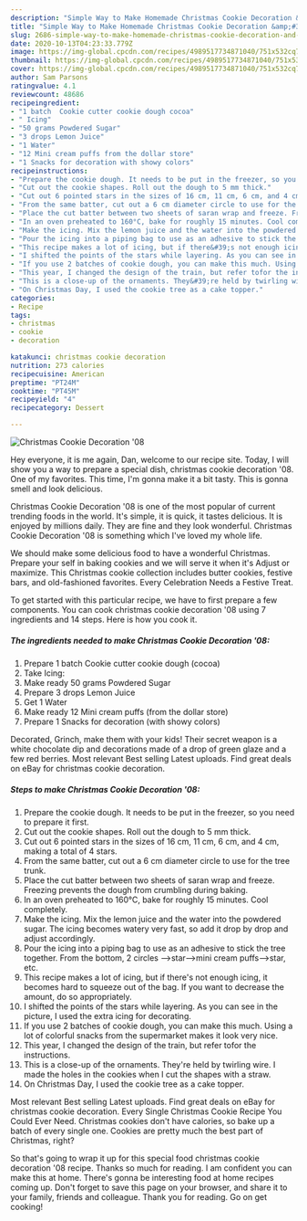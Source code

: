 ```yaml
---
description: "Simple Way to Make Homemade Christmas Cookie Decoration &amp;#39;08"
title: "Simple Way to Make Homemade Christmas Cookie Decoration &amp;#39;08"
slug: 2686-simple-way-to-make-homemade-christmas-cookie-decoration-and-39-08
date: 2020-10-13T04:23:33.779Z
image: https://img-global.cpcdn.com/recipes/4989517734871040/751x532cq70/christmas-cookie-decoration-08-recipe-main-photo.jpg
thumbnail: https://img-global.cpcdn.com/recipes/4989517734871040/751x532cq70/christmas-cookie-decoration-08-recipe-main-photo.jpg
cover: https://img-global.cpcdn.com/recipes/4989517734871040/751x532cq70/christmas-cookie-decoration-08-recipe-main-photo.jpg
author: Sam Parsons
ratingvalue: 4.1
reviewcount: 48686
recipeingredient:
- "1 batch  Cookie cutter cookie dough cocoa"
- " Icing"
- "50 grams Powdered Sugar"
- "3 drops Lemon Juice"
- "1 Water"
- "12 Mini cream puffs from the dollar store"
- "1 Snacks for decoration with showy colors"
recipeinstructions:
- "Prepare the cookie dough. It needs to be put in the freezer, so you need to prepare it first."
- "Cut out the cookie shapes. Roll out the dough to 5 mm thick."
- "Cut out 6 pointed stars in the sizes of 16 cm, 11 cm, 6 cm, and 4 cm, making a total of 4 stars."
- "From the same batter, cut out a 6 cm diameter circle to use for the tree trunk."
- "Place the cut batter between two sheets of saran wrap and freeze. Freezing prevents the dough from crumbling during baking."
- "In an oven preheated to 160°C, bake for roughly 15 minutes. Cool completely."
- "Make the icing. Mix the lemon juice and the water into the powdered sugar. The icing becomes watery very fast, so add it drop by drop and adjust accordingly."
- "Pour the icing into a piping bag to use as an adhesive to stick the tree together. From the bottom, 2 circles --&gt;star--&gt;mini cream puffs--&gt;star, etc."
- "This recipe makes a lot of icing, but if there&#39;s not enough icing, it becomes hard to squeeze out of the bag. If you want to decrease the amount, do so appropriately."
- "I shifted the points of the stars while layering. As you can see in the picture, I used the extra icing for decorating."
- "If you use 2 batches of cookie dough, you can make this much. Using a lot of colorful snacks from the supermarket makes it look very nice."
- "This year, I changed the design of the train, but refer tofor the instructions."
- "This is a close-up of the ornaments. They&#39;re held by twirling wire. I made the holes in the cookies when I cut the shapes with a straw."
- "On Christmas Day, I used the cookie tree as a cake topper."
categories:
- Recipe
tags:
- christmas
- cookie
- decoration

katakunci: christmas cookie decoration 
nutrition: 273 calories
recipecuisine: American
preptime: "PT24M"
cooktime: "PT45M"
recipeyield: "4"
recipecategory: Dessert

---
```



![Christmas Cookie Decoration &#39;08](https://img-global.cpcdn.com/recipes/4989517734871040/751x532cq70/christmas-cookie-decoration-08-recipe-main-photo.jpg)

Hey everyone, it is me again, Dan, welcome to our recipe site. Today, I will show you a way to prepare a special dish, christmas cookie decoration &#39;08. One of my favorites. This time, I'm gonna make it a bit tasty. This is gonna smell and look delicious.

Christmas Cookie Decoration &#39;08 is one of the most popular of current trending foods in the world. It's simple, it is quick, it tastes delicious. It is enjoyed by millions daily. They are fine and they look wonderful. Christmas Cookie Decoration &#39;08 is something which I've loved my whole life.

We should make some delicious food to have a wonderful Christmas. Prepare your self in baking cookies and we will serve it when it&#39;s Adjust or maximize. This Christmas cookie collection includes butter cookies, festive bars, and old-fashioned favorites. Every Celebration Needs a Festive Treat.


To get started with this particular recipe, we have to first prepare a few components. You can cook christmas cookie decoration &#39;08 using 7 ingredients and 14 steps. Here is how you cook it.

<!--inarticleads1-->

##### The ingredients needed to make Christmas Cookie Decoration &#39;08:

1. Prepare 1 batch  Cookie cutter cookie dough (cocoa)
1. Take  Icing:
1. Make ready 50 grams Powdered Sugar
1. Prepare 3 drops Lemon Juice
1. Get 1 Water
1. Make ready 12 Mini cream puffs (from the dollar store)
1. Prepare 1 Snacks for decoration (with showy colors)


Decorated, Grinch, make them with your kids! Their secret weapon is a white chocolate dip and decorations made of a drop of green glaze and a few red berries. Most relevant Best selling Latest uploads. Find great deals on eBay for christmas cookie decoration. 

<!--inarticleads2-->

##### Steps to make Christmas Cookie Decoration &#39;08:

1. Prepare the cookie dough. It needs to be put in the freezer, so you need to prepare it first.
1. Cut out the cookie shapes. Roll out the dough to 5 mm thick.
1. Cut out 6 pointed stars in the sizes of 16 cm, 11 cm, 6 cm, and 4 cm, making a total of 4 stars.
1. From the same batter, cut out a 6 cm diameter circle to use for the tree trunk.
1. Place the cut batter between two sheets of saran wrap and freeze. Freezing prevents the dough from crumbling during baking.
1. In an oven preheated to 160°C, bake for roughly 15 minutes. Cool completely.
1. Make the icing. Mix the lemon juice and the water into the powdered sugar. The icing becomes watery very fast, so add it drop by drop and adjust accordingly.
1. Pour the icing into a piping bag to use as an adhesive to stick the tree together. From the bottom, 2 circles --&gt;star--&gt;mini cream puffs--&gt;star, etc.
1. This recipe makes a lot of icing, but if there&#39;s not enough icing, it becomes hard to squeeze out of the bag. If you want to decrease the amount, do so appropriately.
1. I shifted the points of the stars while layering. As you can see in the picture, I used the extra icing for decorating.
1. If you use 2 batches of cookie dough, you can make this much. Using a lot of colorful snacks from the supermarket makes it look very nice.
1. This year, I changed the design of the train, but refer tofor the instructions.
1. This is a close-up of the ornaments. They&#39;re held by twirling wire. I made the holes in the cookies when I cut the shapes with a straw.
1. On Christmas Day, I used the cookie tree as a cake topper.


Most relevant Best selling Latest uploads. Find great deals on eBay for christmas cookie decoration. Every Single Christmas Cookie Recipe You Could Ever Need. Christmas cookies don&#39;t have calories, so bake up a batch of every single one. Cookies are pretty much the best part of Christmas, right? 

So that's going to wrap it up for this special food christmas cookie decoration &#39;08 recipe. Thanks so much for reading. I am confident you can make this at home. There's gonna be interesting food at home recipes coming up. Don't forget to save this page on your browser, and share it to your family, friends and colleague. Thank you for reading. Go on get cooking!

